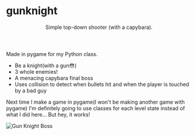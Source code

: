 # gunknight
 <header>Simple top-down shooter (with a capybara).</header>
 
 Made in pygame for my Python class.
 <ul>
  <li>Be a knight(with a gun😳)</li>
  <li>3 whole enemies!</li>
  <li>A menacing capybara final boss</li>
  <li>Uses collision to detect when bullets hit and when the player is touched by a bad guy</li>
 </ul>

Next time I make a game in pygame(I won't be making another game with pygame) I'm definitely going to use classes for each level state instead of what I did here... But hey, it works!

![Gun Knight Boss](https://i.imgur.com/in6ylup.png "THE CAPYBARA")

